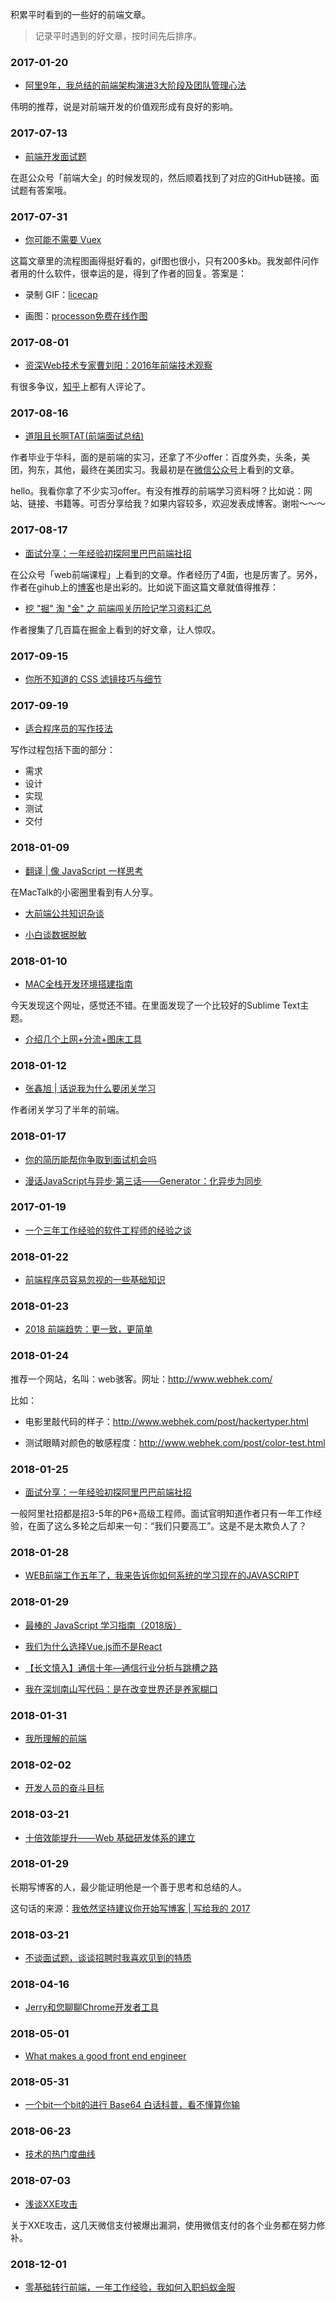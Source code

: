

积累平时看到的一些好的前端文章。



> 记录平时遇到的好文章，按时间先后排序。






### 2017-01-20

- [阿里9年，我总结的前端架构演进3大阶段及团队管理心法](http://www.infoq.com/cn/news/2017/01/Ali-9-3)

伟明的推荐，说是对前端开发的价值观形成有良好的影响。


### 2017-07-13

- [前端开发面试题](https://github.com/markyun/My-blog/tree/master/Front-end-Developer-Questions)

在逛公众号「前端大全」的时候发现的，然后顺着找到了对应的GitHub链接。面试题有答案哦。



### 2017-07-31

- [你可能不需要 Vuex](https://github.com/chenbin92/blog/issues/1)

这篇文章里的流程图画得挺好看的，gif图也很小，只有200多kb。我发邮件问作者用的什么软件，很幸运的是，得到了作者的回复。答案是：

- 录制 GIF：[licecap](https://github.com/justinfrankel/licecap)

- 画图：[processon免费在线作图](https://www.processon.com/)


### 2017-08-01

- [资深Web技术专家曹刘阳：2016年前端技术观察](http://geek.csdn.net/news/detail/128912)

有很多争议，[知乎](https://www.zhihu.com/question/53625757)上都有人评论了。


### 2017-08-16

- [道阻且长啊TAT(前端面试总结)](https://segmentfault.com/a/1190000010631325?_ea=2359607)

作者毕业于华科，面的是前端的实习，还拿了不少offer：百度外卖，头条，美团，狗东，其他，最终在美团实习。我最初是在[微信公众号](https://mp.weixin.qq.com/s/_clHr5a6_JzTos9bKpvKrA)上看到的文章。


hello。我看你拿了不少实习offer。有没有推荐的前端学习资料呀？比如说：网站、链接、书籍等。可否分享给我？如果内容较多，欢迎发表成博客。谢啦～～～


### 2017-08-17

- [面试分享：一年经验初探阿里巴巴前端社招](https://github.com/jawil/blog/issues/22)

在公众号「web前端课程」上看到的文章。作者经历了4面，也是厉害了。另外，作者在gihub上的[博客](https://github.com/jawil/blog)也是出彩的。比如说下面这篇文章就值得推荐：

- [挖 "掘" 淘 "金" 之 前端闯关历险记学习资料汇总](https://github.com/jawil/blog/issues/4)

作者搜集了几百篇在掘金上看到的好文章，让人惊叹。


### 2017-09-15

- [你所不知道的 CSS 滤镜技巧与细节](http://www.cnblogs.com/coco1s/p/7519460.html)


### 2017-09-19

- [适合程序员的写作技法](http://www.cnblogs.com/mindwind/p/7536748.html)

写作过程包括下面的部分：

- 需求
- 设计
- 实现
- 测试
- 交付


### 2018-01-09

- [翻译 | 像 JavaScript 一样思考](http://www.ituring.com.cn/article/497284)

在MacTalk的小密圈里看到有人分享。

- [大前端公共知识杂谈](https://time.geekbang.org/column/article/241)

- [小白谈数据脱敏](http://www.54tianzhisheng.cn/2017/10/28/Data-Desensitization/)


### 2018-01-10

- [MAC全栈开发环境搭建指南](https://mac.aotu.io/)

今天发现这个网址，感觉还不错。在里面发现了一个比较好的Sublime Text主题。

- [介绍几个上网+分流+图床工具](http://www.viyuedu.com/kaopuseo/61071.html)

### 2018-01-12

- [张鑫旭 | 话说我为什么要闭关学习](http://www.zhangxinxu.com/life/2013/03/%E6%88%91%E4%B8%BA%E4%BB%80%E4%B9%88%E8%A6%81%E9%97%AD%E5%85%B3%E5%AD%A6%E4%B9%A0/)

作者闭关学习了半年的前端。


### 2018-01-17

- [你的简历能帮你争取到面试机会吗](http://www.cnblogs.com/JavaArchitect/archive/2018/01/09/8249594.html)

- [漫话JavaScript与异步·第三话——Generator：化异步为同步](http://www.cnblogs.com/leegent/archive/2018/01/10/8207246.html)


### 2017-01-19

- [一个三年工作经验的软件工程师的经验之谈](http://www.cnblogs.com/lovesong/p/5721828.html)

### 2018-01-22

- [前端程序员容易忽视的一些基础知识](https://www.cnblogs.com/fsyz/p/8327451.html)


### 2018-01-23

- [2018 前端趋势：更一致，更简单](https://mp.weixin.qq.com/s/HdNQv6eRchBXpNUVRuLZpQ)


### 2018-01-24

推荐一个网站，名叫：web骇客。网址：<http://www.webhek.com/>


比如：


- 电影里敲代码的样子：<http://www.webhek.com/post/hackertyper.html>

- 测试眼睛对颜色的敏感程度：<http://www.webhek.com/post/color-test.html>



### 2018-01-25

- [面试分享：一年经验初探阿里巴巴前端社招](https://www.cnblogs.com/fsyz/p/8298921.html)

一般阿里社招都是招3-5年的P6+高级工程师。面试官明知道作者只有一年工作经验，在面了这么多轮之后却来一句：“我们只要高工”。这是不是太欺负人了？


### 2018-01-28

- [WEB前端工作五年了，我来告诉你如何系统的学习现在的JAVASCRIPT](http://www.cnblogs.com/gongyue/p/8073235.html)


### 2018-01-29

- [最棒的 JavaScript 学习指南（2018版）](https://www.cnblogs.com/lhb25/p/8361799.html)


- [我们为什么选择Vue.js而不是React](http://www.infoq.com/cn/news/2016/12/why-Vue-js-no-react)


- [【长文慎入】通信十年—通信行业分析与跳槽之路](【长文慎入】通信十年—通信行业分析与跳槽之路)


- [我在深圳南山写代码：是在改变世界还是养家糊口](https://news.cnblogs.com/n/588481/)


### 2018-01-31

- [我所理解的前端](https://www.cnblogs.com/Smiled/p/8377188.html)


### 2018-02-02

- [开发人员的奋斗目标](https://www.cnblogs.com/1si2/p/devroad.html)


### 2018-03-21

- [十倍效能提升——Web 基础研发体系的建立](https://www.cnblogs.com/sskyy/p/8613393.html)





### 2018-01-29

长期写博客的人，最少能证明他是一个善于思考和总结的人。

这句话的来源：[我依然坚持建议你开始写博客 | 写给我的 2017](https://www.cnblogs.com/plokmju/p/8108846.html)

### 2018-03-21

- [不谈面试题，谈谈招聘时我喜欢见到的特质](https://www.cnblogs.com/dino623/p/8583514.html)

### 2018-04-16

- [Jerry和您聊聊Chrome开发者工具](https://mp.weixin.qq.com/s/CPnbx8ZfszPEcI3Y8RittA)


### 2018-05-01

- [What makes a good front end engineer](https://www.nczonline.net/blog/2007/08/15/what-makes-a-good-front-end-engineer/)


### 2018-05-31

- [一个bit一个bit的进行 Base64 白话科普，看不懂算你输](https://mp.weixin.qq.com/s/TcJUQbqjBditRvRIHuXX-Q)


### 2018-06-23

- [技术的热门度曲线](http://www.ruanyifeng.com/blog/2017/03/gartner-hype-cycle.html)


### 2018-07-03

- [浅谈XXE攻击](http://www.freebuf.com/articles/web/126788.html)

关于XXE攻击，这几天微信支付被爆出漏洞，使用微信支付的各个业务都在努力修补。


### 2018-12-01


- [零基础转行前端，一年工作经验，我如何入职蚂蚁金服](https://juejin.im/post/5c011c92f265da614e2bd0c2)










